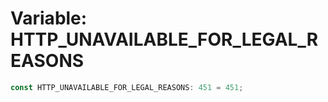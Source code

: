 # Variable: HTTP\_UNAVAILABLE\_FOR\_LEGAL\_REASONS

```ts
const HTTP_UNAVAILABLE_FOR_LEGAL_REASONS: 451 = 451;
```
